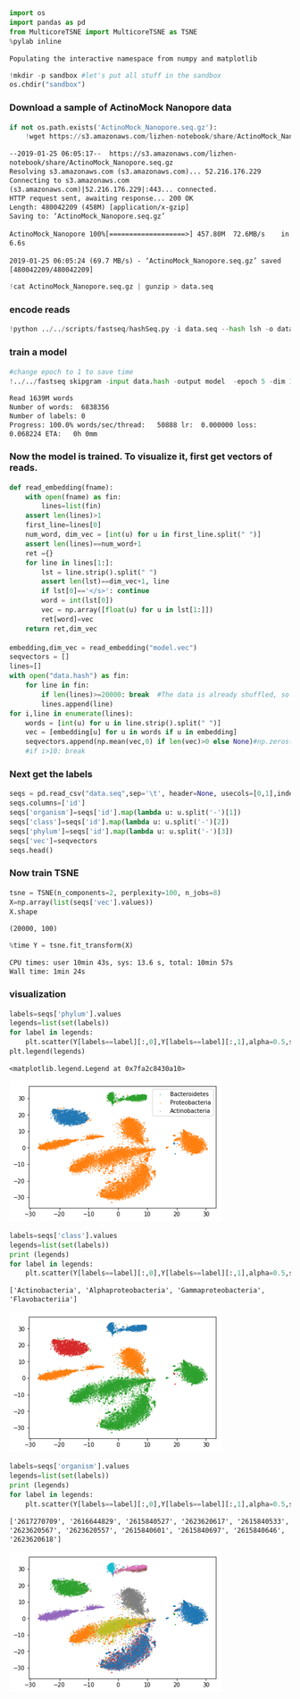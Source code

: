

```python
import os
import pandas as pd
from MulticoreTSNE import MulticoreTSNE as TSNE
%pylab inline
```

    Populating the interactive namespace from numpy and matplotlib



```python
!mkdir -p sandbox #let's put all stuff in the sandbox
os.chdir("sandbox")
```

### Download a sample of ActinoMock Nanopore data


```python
if not os.path.exists('ActinoMock_Nanopore.seq.gz'):
    !wget https://s3.amazonaws.com/lizhen-notebook/share/ActinoMock_Nanopore.seq.gz
```

    --2019-01-25 06:05:17--  https://s3.amazonaws.com/lizhen-notebook/share/ActinoMock_Nanopore.seq.gz
    Resolving s3.amazonaws.com (s3.amazonaws.com)... 52.216.176.229
    Connecting to s3.amazonaws.com (s3.amazonaws.com)|52.216.176.229|:443... connected.
    HTTP request sent, awaiting response... 200 OK
    Length: 480042209 (458M) [application/x-gzip]
    Saving to: ‘ActinoMock_Nanopore.seq.gz’
    
    ActinoMock_Nanopore 100%[===================>] 457.80M  72.6MB/s    in 6.6s    
    
    2019-01-25 06:05:24 (69.7 MB/s) - ‘ActinoMock_Nanopore.seq.gz’ saved [480042209/480042209]




```python
!cat ActinoMock_Nanopore.seq.gz | gunzip > data.seq
```

### encode  reads


```python
!python ../../scripts/fastseq/hashSeq.py -i data.seq --hash lsh -o data.hash -k 15 --hash_size 25 --bucket 67108864 > /dev/null  2> error.log
```




### train a model


```python
#change epoch to 1 to save time
!../../fastseq skipgram -input data.hash -output model  -epoch 5 -dim 100 -lr 0.1
```

    Read 1639M words
    Number of words:  6838356
    Number of labels: 0
    Progress: 100.0% words/sec/thread:   50888 lr:  0.000000 loss:  0.068224 ETA:   0h 0mm 


### Now the model is trained.  To visualize it, first get vectors of reads. 


```python
def read_embedding(fname):
    with open(fname) as fin:
        lines=list(fin)
    assert len(lines)>1
    first_line=lines[0]
    num_word, dim_vec = [int(u) for u in first_line.split(" ")]
    assert len(lines)==num_word+1
    ret ={}
    for line in lines[1:]:
        lst = line.strip().split(" ")
        assert len(lst)==dim_vec+1, line
        if lst[0]=='</s>': continue
        word = int(lst[0])
        vec = np.array([float(u) for u in lst[1:]])
        ret[word]=vec
    return ret,dim_vec

embedding,dim_vec = read_embedding("model.vec")
seqvectors = []
lines=[]
with open("data.hash") as fin:
    for line in fin:
        if len(lines)>=20000: break  #The data is already shuffled, so just take a few from head
        lines.append(line)
for i,line in enumerate(lines):
    words = [int(u) for u in line.strip().split(" ")]
    vec = [embedding[u] for u in words if u in embedding]
    seqvectors.append(np.mean(vec,0) if len(vec)>0 else None)#np.zeros([dim_vec],dtype=np.float32))
    #if i>10: break    
```

### Next get the labels


```python
seqs = pd.read_csv("data.seq",sep='\t', header=None, usecols=[0,1],index_col=0, nrows=20000)
seqs.columns=['id']
seqs['organism']=seqs['id'].map(lambda u: u.split('-')[1])
seqs['class']=seqs['id'].map(lambda u: u.split('-')[2])
seqs['phylum']=seqs['id'].map(lambda u: u.split('-')[3])
seqs['vec']=seqvectors
seqs.head()
```



### Now train TSNE


```python
tsne = TSNE(n_components=2, perplexity=100, n_jobs=8)
X=np.array(list(seqs['vec'].values))
X.shape
```




    (20000, 100)




```python
%time Y = tsne.fit_transform(X)
```

    CPU times: user 10min 43s, sys: 13.6 s, total: 10min 57s
    Wall time: 1min 24s


### visualization


```python
labels=seqs['phylum'].values
legends=list(set(labels))
for label in legends:            
    plt.scatter(Y[labels==label][:,0],Y[labels==label][:,1],alpha=0.5,s=1)
plt.legend(legends)
```




    <matplotlib.legend.Legend at 0x7fa2c8430a10>




![png](Tutorial_ActinoMock_Nanopore_files/Tutorial_ActinoMock_Nanopore_17_1.png)



```python
labels=seqs['class'].values
legends=list(set(labels))
print (legends)
for label in legends:            
    plt.scatter(Y[labels==label][:,0],Y[labels==label][:,1],alpha=0.5,s=1)
```

    ['Actinobacteria', 'Alphaproteobacteria', 'Gammaproteobacteria', 'Flavobacteriia']



![png](Tutorial_ActinoMock_Nanopore_files/Tutorial_ActinoMock_Nanopore_18_1.png)



```python
labels=seqs['organism'].values
legends=list(set(labels))
print (legends)
for label in legends:            
    plt.scatter(Y[labels==label][:,0],Y[labels==label][:,1],alpha=0.5,s=1)
```

    ['2617270709', '2616644829', '2615840527', '2623620617', '2615840533', '2623620567', '2623620557', '2615840601', '2615840697', '2615840646', '2623620618']



![png](Tutorial_ActinoMock_Nanopore_files/Tutorial_ActinoMock_Nanopore_19_1.png)

